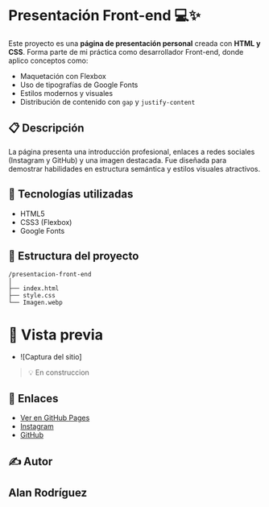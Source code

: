 # Presentación Front-end 💻✨

Este proyecto es una **página de presentación personal** creada con **HTML y CSS**. Forma parte de mi práctica como desarrollador Front-end, donde aplico conceptos como:

* Maquetación con Flexbox
* Uso de tipografías de Google Fonts
* Estilos modernos y visuales
* Distribución de contenido con `gap` y `justify-content`

## 📋 Descripción

La página presenta una introducción profesional, enlaces a redes sociales (Instagram y GitHub) y una imagen destacada. Fue diseñada para demostrar habilidades en estructura semántica y estilos visuales atractivos.

## 🚀 Tecnologías utilizadas

* HTML5
* CSS3 (Flexbox)
* Google Fonts

## 🏡 Estructura del proyecto

```
/presentacion-front-end
│
├── index.html
├── style.css
└── Imagen.webp
```

# 📸 Vista previa

* ![Captura del sitio]

> 💡 En construccion

## 🔗 Enlaces

* [Ver en GitHub Pages](https://github.com/Alan-Rz-Oz/presentacion-front-end/)
* [Instagram](https://instagram.com)
* [GitHub](https://github.com)

## ✍️ Autor
Alan Rodríguez
---
